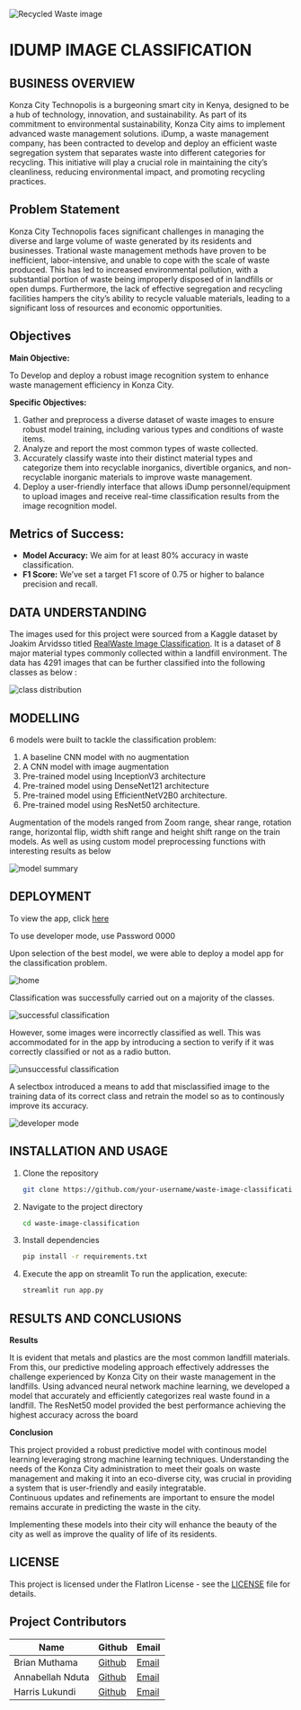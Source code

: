 

![Recycled Waste image](Images/image4.png)
# IDUMP IMAGE CLASSIFICATION

## BUSINESS OVERVIEW


Konza City Technopolis is a burgeoning smart city in Kenya, designed to be a hub of technology, innovation, and sustainability. As part of its commitment to environmental sustainability, Konza City aims to implement advanced waste management solutions. iDump, a waste management company, has been contracted to develop and deploy an efficient waste segregation system that separates waste into different categories for recycling. This initiative will play a crucial role in maintaining the city’s cleanliness, reducing environmental impact, and promoting recycling practices.

## Problem Statement

Konza City Technopolis faces significant challenges in managing the diverse and large volume of waste generated by its residents and businesses. Trational waste management methods have proven to be inefficient, labor-intensive, and unable to cope with the scale of waste produced. This has led to increased environmental pollution, with a substantial portion of waste being improperly disposed of in landfills or open dumps. Furthermore, the lack of effective segregation and recycling facilities hampers the city’s ability to recycle valuable materials, leading to a significant loss of resources and economic opportunities.

## Objectives

**Main Objective:**

To Develop and deploy a robust image recognition system to enhance waste management efficiency in Konza City.

**Specific Objectives:**

1. Gather and preprocess a diverse dataset of waste images to ensure robust model training, including various types and conditions of waste items.
2. Analyze and report the most common types of waste collected.
3. Accurately classify waste into their distinct material types and categorize them into recyclable inorganics, divertible organics, and non-recyclable inorganic materials to improve waste management.
4. Deploy a user-friendly interface that allows iDump personnel/equipment to upload images and receive real-time classification results from the image recognition model.

## Metrics of Success:
- **Model Accuracy:** We aim for at least 80% accuracy in waste classification.
- **F1 Score:** We’ve set a target F1 score of 0.75 or higher to balance precision and recall.

## DATA UNDERSTANDING

The images used for this project were sourced from a Kaggle dataset by Joakim Arvidsso titled [RealWaste Image Classification](https://www.kaggle.com/datasets/joebeachcapital/realwaste ). It is a dataset of 8 major material types commonly collected within a landfill environment. 
The data has 4291 images that can be further classified into the following classes as below :
 
![class distribution](Images/classes.png)

## MODELLING

6 models were built to tackle the classification problem:

1. A baseline CNN model with no augmentation
2. A CNN model with image augmentation
3. Pre-trained model using InceptionV3 architecture
4. Pre-trained model using DenseNet121 architecture
5. Pre-trained model using EfficientNetV2B0 architecture.
6. Pre-trained model using ResNet50 architecture.

Augmentation of the models ranged from Zoom range, shear range, rotation range, horizontal flip, width shift range and height shift range on the train models. As well as using custom model preprocessing functions with interesting results as below

![model summary](Images/model_summary.png)


## DEPLOYMENT

 To view the app, click [here](https://waste-image-classification-aklqcaytapmptljr7ywcb4.streamlit.app/) 

 To use developer mode, use Password 0000

Upon selection of the best model, we were able to deploy a model app for the classification problem.

![home](Images/deploy1.png)

Classification was successfully carried out on a majority of the classes.

![successful classification](Images/deploy2.png)

However, some images were incorrectly classified as well. This was accommodated for in the app by introducing a section to verify if it  was correctly classified or not as a radio button.

![unsuccessful classification](Images/deploy3.png)

A selectbox introduced a means to add that misclassified image to the training data of its correct class and retrain the model so as to continously improve  its accuracy.

![developer mode](Images/deploy4.png)


## INSTALLATION AND USAGE
1. Clone the repository
    ```sh
    git clone https://github.com/your-username/waste-image-classification.git
    ```
2. Navigate to the project directory
    ```sh
    cd waste-image-classification
    ```
3. Install dependencies
    ```sh
    pip install -r requirements.txt
    ```
4. Execute the app on streamlit
To run the application, execute:
    ```sh
    streamlit run app.py 
    ```
## RESULTS AND CONCLUSIONS

**Results**

It is evident that metals and plastics are the most common landfill materials. From this, our predictive modeling approach effectively addresses the challenge experienced by Konza City on their waste management in the landfills. Using advanced neural network machine learning, we developed a model that accurately and efficiently categorizes real waste found in a landfill. The ResNet50 model provided the best performance achieving the highest accuracy across the board

**Conclusion**

This project provided a robust predictive model with continous model learning leveraging strong machine learning techniques. Understanding the needs of the Konza City administration to meet their goals on waste management and making it into an eco-diverse city, was crucial in providing a system that is user-friendly and easily integratable.  
Continuous updates and refinements are important to ensure the model remains accurate in predicting the waste in the city.

Implementing these models into their city will enhance the beauty of the city as well as improve the quality of life of its residents. 

## LICENSE

This project is licensed under the FlatIron License - see the [LICENSE](LICENSE) file for details.

## Project Contributors

| Name            | Github                             | Email                                      |
|-----------------|------------------------------------|--------------------------------------------|
| Brian Muthama   | [Github](https://github.com/Muthama42) | [Email](brian.muthama@student.moringaschool.com) |
| Annabellah Nduta | [Github](https://github.com/Annbellah) | [Email](annbellah.mbungu@student.moringaschool.com) |
| Harris Lukundi  | [Github](https://github.com/AtomHarris) | [Email](harris.lukundi@student.moringaschool.com) |





